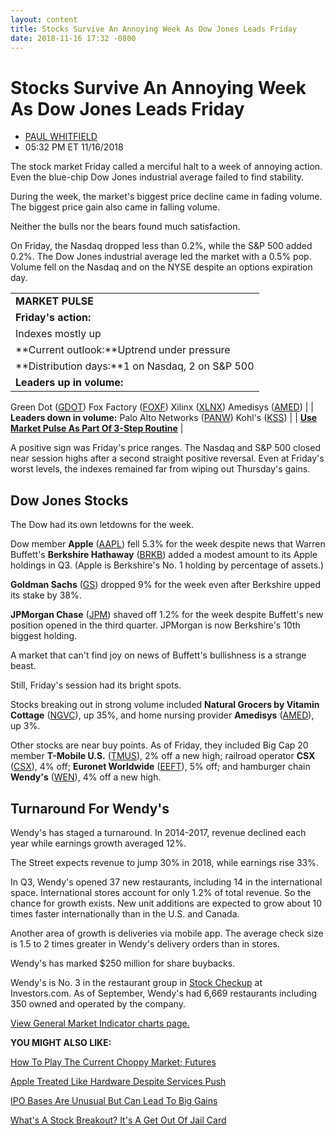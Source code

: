 ```yaml
---
layout: content
title: Stocks Survive An Annoying Week As Dow Jones Leads Friday
date: 2018-11-16 17:32 -0800
---
```



Stocks Survive An Annoying Week As Dow Jones Leads Friday
==========================================================




* [PAUL WHITFIELD](https://www.investors.com/author/whitfieldp/ "Posts by PAUL WHITFIELD")
* 05:32 PM ET 11/16/2018




The stock market Friday called a merciful halt to a week of annoying action. Even the blue-chip Dow Jones industrial average failed to find stability.




During the week, the market's biggest price decline came in fading volume. The biggest price gain also came in falling volume.


Neither the bulls nor the bears found much satisfaction.


On Friday, the Nasdaq dropped less than 0.2%, while the S&P 500 added 0.2%. The Dow Jones industrial average led the market with a 0.5% pop. Volume fell on the Nasdaq and on the NYSE despite an options expiration day.




|  |
| --- |
| **MARKET PULSE** |
| **Friday's action:**
Indexes mostly up |
| **Current outlook:**Uptrend under pressure |
| **Distribution days:**1 on Nasdaq, 2 on S&P 500 |
| **Leaders up in volume:**
Green Dot ([GDOT](https://research.investors.com/quote.aspx?symbol=GDOT))
Fox Factory ([FOXF](https://research.investors.com/quote.aspx?symbol=FOXF))
Xilinx ([XLNX](https://research.investors.com/quote.aspx?symbol=XLNX))
Amedisys ([AMED](https://research.investors.com/quote.aspx?symbol=AMED)) |
| **Leaders down in volume:**
Palo Alto Networks ([PANW](https://research.investors.com/quote.aspx?symbol=PANW))
Kohl's ([KSS](https://research.investors.com/quote.aspx?symbol=KSS))
 |
| **[Use Market Pulse As Part Of 3-Step Routine](https://www.investors.com/research/ibd-stock-analysis/how-to-invest-in-the-stock-market-start-with-a-simple-routine/)** |


A positive sign was Friday's price ranges. The Nasdaq and S&P 500 closed near session highs after a second straight positive reversal. Even at Friday's worst levels, the indexes remained far from wiping out Thursday's gains.


Dow Jones Stocks
----------------


The Dow had its own letdowns for the week.


Dow member **Apple** ([AAPL](https://research.investors.com/quote.aspx?symbol=AAPL)) fell 5.3% for the week despite news that Warren Buffett's **Berkshire Hathaway** ([BRKB](https://research.investors.com/quote.aspx?symbol=BRKB)) added a modest amount to its Apple holdings in Q3. (Apple is Berkshire's No. 1 holding by percentage of assets.)


**Goldman Sachs** ([GS](https://research.investors.com/quote.aspx?symbol=GS)) dropped 9% for the week even after Berkshire upped its stake by 38%.


**JPMorgan Chase** ([JPM](https://research.investors.com/quote.aspx?symbol=JPM)) shaved off 1.2% for the week despite Buffett's new position opened in the third quarter. JPMorgan is now Berkshire's 10th biggest holding.


A market that can't find joy on news of Buffett's bullishness is a strange beast.


Still, Friday's session had its bright spots.


Stocks breaking out in strong volume included **Natural Grocers by Vitamin Cottage** ([NGVC](https://research.investors.com/quote.aspx?symbol=NGVC)), up 35%, and home nursing provider **Amedisys** ([AMED](https://research.investors.com/quote.aspx?symbol=AMED)), up 3%.


Other stocks are near buy points. As of Friday, they included Big Cap 20 member **T-Mobile U.S.** ([TMUS](https://research.investors.com/quote.aspx?symbol=TMUS)), 2% off a new high; railroad operator **CSX** ([CSX](https://research.investors.com/quote.aspx?symbol=CSX)), 4% off; **Euronet Worldwide** ([EEFT](https://research.investors.com/quote.aspx?symbol=EEFT)), 5% off; and hamburger chain **Wendy's** ([WEN](https://research.investors.com/quote.aspx?symbol=WEN)), 4% off a new high.


Turnaround For Wendy's
----------------------


Wendy's has staged a turnaround. In 2014-2017, revenue declined each year while earnings growth averaged 12%.


The Street expects revenue to jump 30% in 2018, while earnings rise 33%.


In Q3, Wendy's opened 37 new restaurants, including 14 in the international space. International stores account for only 1.2% of total revenue. So the chance for growth exists. New unit additions are expected to grow about 10 times faster internationally than in the U.S. and Canada.


Another area of growth is deliveries via mobile app. The average check size is 1.5 to 2 times greater in Wendy's delivery orders than in stores.


Wendy's has marked $250 million for share buybacks.


Wendy's is No. 3 in the restaurant group in [Stock Checkup](https://research.investors.com/stock-checkup/nasdaq-wendys-company-wen.aspx) at Investors.com. As of September, Wendy's had 6,669 restaurants including 350 owned and operated by the company.


[View General Market Indicator charts page.](https://www.investors.com/wp-content/uploads/2018/11/IBD_gmi_111918-1.pdf)


**YOU MIGHT ALSO LIKE:**


[How To Play The Current Choppy Market; Futures](https://www.investors.com/market-trend/stock-market-today/dow-jones-futures-stock-market-correction-market-rally-apple-stock/)


[Apple Treated Like Hardware Despite Services Push](https://www.investors.com/news/technology/click/apple-stock-hardware-services/)


[IPO Bases Are Unusual But Can Lead To Big Gains](https://www.investors.com/how-to-invest/investors-corner/ipo-bases-rich-gains/)


[What's A Stock Breakout? It's A Get Out Of Jail Card](https://www.investors.com/how-to-invest/investors-corner/what-is-stock-breakout/)




